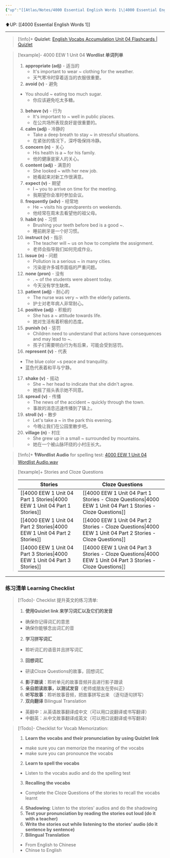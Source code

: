 ```yaml
---
{"up":"[[Atlas/Notes/4000 Essential English Words 1\|4000 Essential English Words 1]]","dg-publish":true,"permalink":"/atlas/notes/4000-eew-1-unit-04-80/","dgPassFrontmatter":true}
---
```


⬆️UP: [[4000 Essential English Words 1]]

---
> [!info]+ **Quizlet**: [English Vocabs Accumulation Unit 04 Flashcards | Quizlet](https://quizlet.com/910510907/english-vocabs-400-1000-set-04-flash-cards/?i=1vbzw5&x=1jqt)


> [!example]- 4000 EEW 1 Unit 04 **Wordlist 单词列单**
> 1. **appropriate (adj)** - 适当的
>     - It's important to wear ~ clothing for the weather. 
>     - 天气寒冷时穿着适当的衣服很重要。
> 2. **avoid (v)** - 避免
> 	- You should ~ eating too much sugar. 
>     - 你应该避免吃太多糖。
> 3. **behave (v)** - 行为
>     - It's important to ~ well in public places. 
>     - 在公共场所表现良好是很重要的。
> 4. **calm (adj)** - 冷静的
>     - Take a deep breath to stay ~ in stressful situations. 
>     - 在紧张的情况下，深呼吸保持冷静。
> 5. **concern (n)** - 关心
>     - His health is a ~ for his family. 
>     - 他的健康是家人的关心。
> 6. **content (adj)** - 满意的
>     - She looked ~ with her new job. 
>     - 她看起来对新工作很满意。
> 7. **expect (v)** - 期望
>     - I ~ you to arrive on time for the meeting. 
>     - 我期望你会准时参加会议。
> 8. **frequently (adv)** - 经常地
>     - He ~ visits his grandparents on weekends. 
>     - 他经常在周末去看望他的祖父母。
> 9. **habit (n)** - 习惯
>     - Brushing your teeth before bed is a good ~. 
>     - 睡前刷牙是一个好习惯。
> 10. **instruct (v)** - 指示
>     - The teacher will ~ us on how to complete the assignment. 
>     - 老师会指导我们如何完成作业。
> 11. **issue (n)** - 问题
>     - Pollution is a serious ~ in many cities. 
>     - 污染是许多城市面临的严重问题。
> 12. **none (pron)** - 没有
>     - . ~ of the students were absent today. 
>     - 今天没有学生缺席。
> 13. **patient (adj)** - 耐心的
>     - The nurse was very ~ with the elderly patients. 
>     - 护士对老年病人非常耐心。
> 14. **positive (adj)** - 积极的
>     - She has a ~ attitude towards life. 
>     - 她对生活有着积极的态度。
> 15. **punish (v)** - 惩罚
>     - Children need to understand that actions have consequences and may lead to ~. 
>     - 孩子们需要明白行为有后果，可能会受到惩罚。
> 16. **represent (v)** - 代表    
> 	- The blue color ~s peace and tranquility. 
> 	- 蓝色代表着和平与宁静。
> 17. **shake (v)** - 摇动
>     - She ~ her head to indicate that she didn't agree. 
>     - 她摇了摇头表示她不同意。
> 18. **spread (v)** - 传播
>     - The news of the accident ~ quickly through the town. 
>     - 事故的消息迅速传播到了镇上。
> 19. **stroll (v)** - 散步
>     - Let's take a ~ in the park this evening. 
>     - 今晚让我们在公园里散步吧。
> 20. **village (n)** - 村庄
>     - She grew up in a small ~ surrounded by mountains. 
>     - 她在一个被山脉环绕的小村庄长大。


> [!info]+ 🎙️**Wordlist Audio** for spelling test: [4000 EEW 1 Unit 04 Wordlist Audio.wav]()

> [!example]+ Stories and Cloze Questions
>
> | Stories                               | Cloze Questions                                         |
> | ------------------------------------- | ------------------------------------------------------- |
> | [[4000 EEW 1 Unit 04 Part 1 Stories\|4000 EEW 1 Unit 04 Part 1 Stories]] | [[4000 EEW 1 Unit 04 Part 1 Stories - Cloze Questions\|4000 EEW 1 Unit 04 Part 1 Stories - Cloze Questions]] |
> | [[4000 EEW 1 Unit 04 Part 2 Stories\|4000 EEW 1 Unit 04 Part 2 Stories]] | [[4000 EEW 1 Unit 04 Part 2 Stories - Cloze Questions\|4000 EEW 1 Unit 04 Part 2 Stories - Cloze Questions]] |
> | [[4000 EEW 1 Unit 04 Part 3 Stories\|4000 EEW 1 Unit 04 Part 3 Stories]] | [[4000 EEW 1 Unit 04 Part 3 Stories - Cloze Questions\|4000 EEW 1 Unit 04 Part 3 Stories - Cloze Questions]] |


---

### 练习清单 Learning Checklist

> [!Todo]- Checklist 提升英文的练习清单:
> 1. **使用Quizlet link 来学习词汇以及它们的发音** 
>	- 确保你记得词汇的意思 
>	- 确保你能够念出词汇的音 
> 2. **学习拼写词汇** 
>	- 聆听词汇的语音并且拼写词汇 
> 3. **回想词汇**
>	- 研读Cloze Questions的故事，回想词汇 
> 4. **影子跟读**：聆听单元的故事音频并且进行影子跟读 
> 5. **亲自朗读故事，以测试发音**（老师或朋友在旁纠正）
> 6. **听写故事**：聆听故事音频，把故事拼写出来 （逐句逐句拼写）
> 7. **双向翻译** Bilingual Translation 
>	- 英翻中：从英语故事翻译成中文（可以用口说翻译或书写翻译）
>	- 中翻英：从中文故事翻译成英文（可以用口说翻译或书写翻译）

> [!Todo]- Checklist for Vocab Memorization:
> 
> 1. **Learn the vocabs and their pronunciation by using Quizlet link**
>	- make sure you can memorize the meaning of the vocabs
>	- make sure you can pronounce the vocabs
> 2. **Learn to spell the vocabs**
>	- Listen to the vocabs audio and do the spelling test
> 3. **Recalling the vocabs**
>	- Complete the Cloze Questions of the stories to recall the vocabs learnt
> 4. **Shadowing**: Listen to the stories' audios and do the shadowing
> 5. **Test your pronunciation by reading the stories out loud (do it with a teacher)**
> 6. **Write the stories out while listening to the stories' audio (do it sentence by sentence)**
> 7. **Bilingual Translation** 
> 	- From English to Chinese
> 	- Chinse to English

